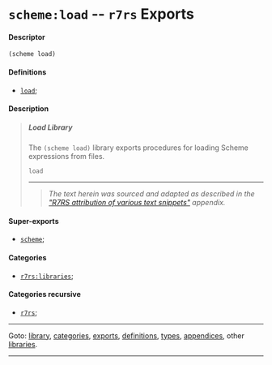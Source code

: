 

<a id='export__r7rs__scheme_3a_load'></a>

# `scheme:load` -- `r7rs` Exports


<a id='export__r7rs__scheme_3a_load__descriptor'></a>

#### Descriptor

````
(scheme load)
````


<a id='export__r7rs__scheme_3a_load__definitions'></a>

#### Definitions

 * [`load`](../../r7rs/definitions/load.md#definition__r7rs__load);


<a id='export__r7rs__scheme_3a_load__description'></a>

#### Description

> ##### Load Library
> 
> The `(scheme load)` library exports procedures for loading
> Scheme expressions from files.
> 
> ````
> load
> ````
> 
> 
> ----
> > *The text herein was sourced and adapted as described in the ["R7RS attribution of various text snippets"](../../r7rs/appendices/attribution.md#appendix__r7rs__attribution) appendix.*


<a id='export__r7rs__scheme_3a_load__super-exports'></a>

#### Super-exports

 * [`scheme`](../../r7rs/exports/scheme.md#export__r7rs__scheme);


<a id='export__r7rs__scheme_3a_load__categories'></a>

#### Categories

 * [`r7rs:libraries`](../../r7rs/categories/r7rs_3a_libraries.md#category__r7rs__r7rs_3a_libraries);


<a id='export__r7rs__scheme_3a_load__categories-recursive'></a>

#### Categories recursive

 * [`r7rs`](../../r7rs/categories/r7rs.md#category__r7rs__r7rs);

----

Goto: [library](../../r7rs/_index.md#library__r7rs), [categories](../../r7rs/categories/_index.md#toc__r7rs__categories), [exports](../../r7rs/exports/_index.md#toc__r7rs__exports), [definitions](../../r7rs/definitions/_index.md#toc__r7rs__definitions), [types](../../r7rs/types/_index.md#toc__r7rs__types), [appendices](../../r7rs/appendices/_index.md#toc__r7rs__appendices), other [libraries](../../_libraries.md#toc__libraries).

----

